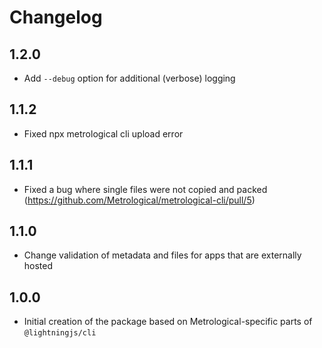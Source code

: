 # Changelog
## 1.2.0
- Add `--debug` option for additional (verbose) logging

## 1.1.2
- Fixed npx metrological cli upload error

## 1.1.1
- Fixed a bug where single files were not copied and packed (https://github.com/Metrological/metrological-cli/pull/5)

## 1.1.0
- Change validation of metadata and files for apps that are externally hosted

## 1.0.0
- Initial creation of the package based on Metrological-specific parts of `@lightningjs/cli`
